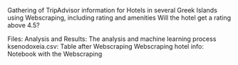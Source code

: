 Gathering of TripAdvisor information for Hotels in several Greek Islands using Webscraping, including rating and amenities
Will the hotel get a rating above 4.5?

Files:
Analysis and Results: The analysis and machine learning process
ksenodoxeia.csv: Table after Webscraping
Webscraping hotel info: Notebook with the Webscraping
